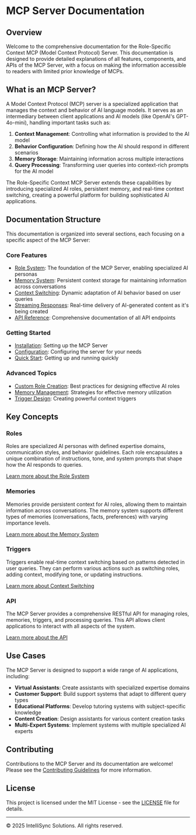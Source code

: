 # MCP Server Documentation

## Overview

Welcome to the comprehensive documentation for the Role-Specific Context MCP (Model Context Protocol) Server. This documentation is designed to provide detailed explanations of all features, components, and APIs of the MCP Server, with a focus on making the information accessible to readers with limited prior knowledge of MCPs.

## What is an MCP Server?

A Model Context Protocol (MCP) server is a specialized application that manages the context and behavior of AI language models. It serves as an intermediary between client applications and AI models (like OpenAI's GPT-4o-mini), handling important tasks such as:

1. **Context Management**: Controlling what information is provided to the AI model
2. **Behavior Configuration**: Defining how the AI should respond in different scenarios
3. **Memory Storage**: Maintaining information across multiple interactions
4. **Query Processing**: Transforming user queries into context-rich prompts for the AI model

The Role-Specific Context MCP Server extends these capabilities by introducing specialized AI roles, persistent memory, and real-time context switching, creating a powerful platform for building sophisticated AI applications.

## Documentation Structure

This documentation is organized into several sections, each focusing on a specific aspect of the MCP Server:

### Core Features

- [Role System](./role-system.md): The foundation of the MCP Server, enabling specialized AI personas
- [Memory System](./memory-system.md): Persistent context storage for maintaining information across conversations
- [Context Switching](./context-switching.md): Dynamic adaptation of AI behavior based on user queries
- [Streaming Responses](./streaming-responses.md): Real-time delivery of AI-generated content as it's being created
- [API Reference](./api-reference.md): Comprehensive documentation of all API endpoints

### Getting Started

- [Installation](../README.md#installation): Setting up the MCP Server
- [Configuration](../README.md#configuration): Configuring the server for your needs
- [Quick Start](../README.md#quick-start): Getting up and running quickly

### Advanced Topics

- [Custom Role Creation](./role-system.md#creating-effective-roles): Best practices for designing effective AI roles
- [Memory Management](./memory-system.md#memory-management): Strategies for effective memory utilization
- [Trigger Design](./context-switching.md#creating-effective-triggers): Creating powerful context triggers

## Key Concepts

### Roles

Roles are specialized AI personas with defined expertise domains, communication styles, and behavior guidelines. Each role encapsulates a unique combination of instructions, tone, and system prompts that shape how the AI responds to queries.

[Learn more about the Role System](./role-system.md)

### Memories

Memories provide persistent context for AI roles, allowing them to maintain information across conversations. The memory system supports different types of memories (conversations, facts, preferences) with varying importance levels.

[Learn more about the Memory System](./memory-system.md)

### Triggers

Triggers enable real-time context switching based on patterns detected in user queries. They can perform various actions such as switching roles, adding context, modifying tone, or updating instructions.

[Learn more about Context Switching](./context-switching.md)

### API

The MCP Server provides a comprehensive RESTful API for managing roles, memories, triggers, and processing queries. This API allows client applications to interact with all aspects of the system.

[Learn more about the API](./api-reference.md)

## Use Cases

The MCP Server is designed to support a wide range of AI applications, including:

- **Virtual Assistants**: Create assistants with specialized expertise domains
- **Customer Support**: Build support systems that adapt to different query types
- **Educational Platforms**: Develop tutoring systems with subject-specific knowledge
- **Content Creation**: Design assistants for various content creation tasks
- **Multi-Expert Systems**: Implement systems with multiple specialized AI experts

## Contributing

Contributions to the MCP Server and its documentation are welcome! Please see the [Contributing Guidelines](../README.md#contributing) for more information.

## License

This project is licensed under the MIT License - see the [LICENSE](../LICENSE) file for details.

---

© 2025 IntelliSync Solutions. All rights reserved.
